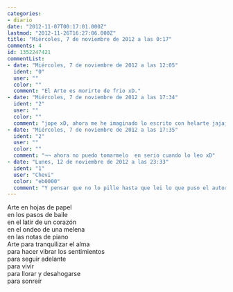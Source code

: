 ```yaml
---
categories:
- diario
date: "2012-11-07T00:17:01.000Z"
lastmod: "2012-11-26T16:27:06.000Z"
title: "Miércoles, 7 de noviembre de 2012 a las 0:17"
comments: 4
id: 1352247421
commentList:
- date: "Miércoles, 7 de noviembre de 2012 a las 12:05"
  ident: "0"
  user: ""
  color: ""
  comment: "El Arte es morirte de frio xD."
- date: "Miércoles, 7 de noviembre de 2012 a las 17:34"
  ident: "2"
  user: ""
  color: ""
  comment: "jope xD, ahora me he imaginado lo escrito con helarte jajajajaj"
- date: "Miércoles, 7 de noviembre de 2012 a las 17:35"
  ident: "2"
  user: ""
  color: ""
  comment: "¬¬ ahora no puedo tomarmelo  en serio cuando lo leo xD"
- date: "Lunes, 12 de noviembre de 2012 a las 23:33"
  ident: "1"
  user: "Chevi"
  color: "eb0000"
  comment: "Y pensar que no lo pille hasta que lei lo que puso el autor... A veces no entiendo como puedo no ver algo tan obvio jaja"
---
```


Arte en hojas de papel   
          en los pasos de baile  
          en el latir de un corazón  
          en el ondeo de una melena  
          en las notas de piano  
Arte para tranquilizar el alma  
          para hacer vibrar los sentimientos  
          para seguir adelante  
          para vivir  
          para llorar y desahogarse            
          para sonreír